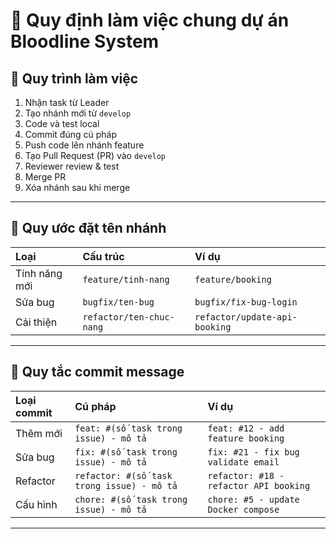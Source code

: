 # 📖 Quy định làm việc chung dự án Bloodline System

## 📌 Quy trình làm việc

1. Nhận task từ Leader
2. Tạo nhánh mới từ `develop`
3. Code và test local
4. Commit đúng cú pháp
5. Push code lên nhánh feature
6. Tạo Pull Request (PR) vào `develop`
7. Reviewer review & test
8. Merge PR
9. Xóa nhánh sau khi merge

---

## 📌 Quy ước đặt tên nhánh

| Loại | Cấu trúc | Ví dụ |
|:------|:----------------|:---------------------------|
| Tính năng mới | `feature/tinh-nang` | `feature/booking` |
| Sửa bug | `bugfix/ten-bug` | `bugfix/fix-bug-login` |
| Cải thiện | `refactor/ten-chuc-nang` | `refactor/update-api-booking` |

---

## 📌 Quy tắc commit message

| Loại commit | Cú pháp                                    | Ví dụ                                 |
| :---------- | :----------------------------------------- | :------------------------------------ |
| Thêm mới    | `feat: #(số task trong issue) - mô tả`     | `feat: #12 - add feature booking` |
| Sửa bug     | `fix: #(số task trong issue) - mô tả`      | `fix: #21 - fix bug validate email`   |
| Refactor    | `refactor: #(số task trong issue) - mô tả` | `refactor: #18 - refactor API booking`  |
| Cấu hình    | `chore: #(số task trong issue) - mô tả`    | `chore: #5 - update Docker compose`   |


---

